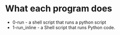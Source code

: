 # What each program does
* 0-run - a shell script that runs a  python script
* 1-run_inline - a Shell script that runs Python code.
